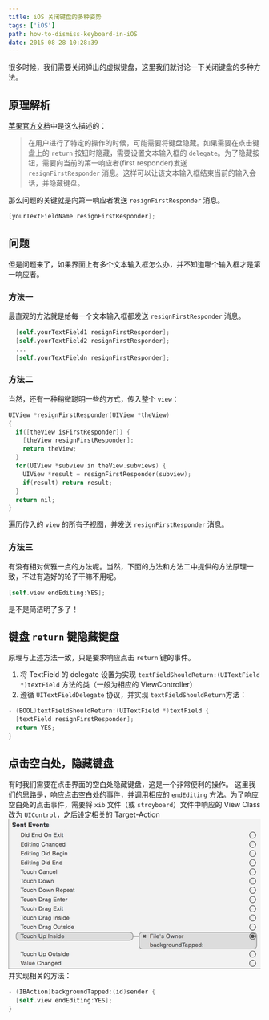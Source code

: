 ```yaml
---
title: iOS 关闭键盘的多种姿势
tags: ['iOS']
path: how-to-dismiss-keyboard-in-iOS
date: 2015-08-28 10:28:39
---
```


很多时候，我们需要关闭弹出的虚拟键盘，这里我们就讨论一下关闭键盘的多种方法。

<!--more-->

## 原理解析

[苹果官方文档](https://developer.apple.com/library/ios/documentation/UIKit/Reference/UITextField_Class/index.html)中是这么描述的：

> 在用户进行了特定的操作的时候，可能需要将键盘隐藏。如果需要在点击键盘上的 `return` 按钮时隐藏，需要设置文本输入框的 `delegate`。为了隐藏按钮，需要向当前的第一响应者(first responder)发送 `resignFirstResponder` 消息。这样可以让该文本输入框结束当前的输入会话，并隐藏键盘。

那么问题的关键就是向第一响应者发送 `resignFirstResponder` 消息。

```objectivec
[yourTextFieldName resignFirstResponder];
```

## 问题

但是问题来了，如果界面上有多个文本输入框怎么办，并不知道哪个输入框才是第一响应者。

### 方法一

最直观的方法就是给每一个文本输入框都发送 `resignFirstResponder` 消息。

```objectivec
  [self.yourTextField1 resignFirstResponder];
  [self.yourTextField2 resignFirstResponder];
  ...
  [self.yourTextFieldn resignFirstResponder];
```

### 方法二

当然，还有一种稍微聪明一些的方式，传入整个 `view`：

```objectivec
UIView *resignFirstResponder(UIView *theView)
{
  if([theView isFirstResponder]) {
    [theView resignFirstResponder];
    return theView;
  }
  for(UIView *subview in theView.subviews) {
    UIView *result = resignFirstResponder(subview);
    if(result) return result;
  }
  return nil;
}
```

遍历传入的 `view` 的所有子视图，并发送 `resignFirstResponder` 消息。

### 方法三

有没有相对优雅一点的方法呢。当然，下面的方法和方法二中提供的方法原理一致，不过有造好的轮子干嘛不用呢。

```objectivec
[self.view endEditing:YES];
```

是不是简洁明了多了！

## 键盘 `return` 键隐藏键盘

原理与上述方法一致，只是要求响应点击 `return` 键的事件。

1. 将 TextField 的 delegate 设置为实现 `textFieldShouldReturn:(UITextField *)textField` 方法的类（一般为相应的 ViewController）
2. 遵循 `UITextFieldDelegate` 协议，并实现 `textFieldShouldReturn`方法：

```objectivec
- (BOOL)textFieldShouldReturn:(UITextField *)textField {
  [textField resignFirstResponder];
  return YES;
}
```

## 点击空白处，隐藏键盘

有时我们需要在点击界面的空白处隐藏键盘，这是一个非常便利的操作。
这里我们的思路是，响应点击空白处的事件，并调用相应的 `endEditing` 方法。为了响应空白处的点击事件，需要将 `xib` 文件（或 `stroyboard`）文件中响应的 View Class 改为 `UIControl`，之后设定相关的 Target-Action
![](./14407356188460.jpg)
并实现相关的方法：

```objectivec
- (IBAction)backgroundTapped:(id)sender {
  [self.view endEditing:YES];
}
```
